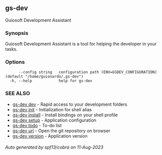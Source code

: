 ## gs-dev

Guiosoft Development Assistant

### Synopsis

Guiosoft Development Assistant is a tool for helping
the developer in your tasks.

### Options

```
      --config string   configuration path (ENV=GSDEV_CONFIGURATION) (default "/home/guionardo/.gs-dev")
  -h, --help            help for gs-dev
```

### SEE ALSO

* [gs-dev dev](gs-dev_dev.md)	 - Rapid access to your development folders
* [gs-dev init](gs-dev_init.md)	 - Initialization for shell alias
* [gs-dev install](gs-dev_install.md)	 - Install bindings on your shell profile
* [gs-dev setup](gs-dev_setup.md)	 - Application configuration
* [gs-dev todo](gs-dev_todo.md)	 - To-do list
* [gs-dev url](gs-dev_url.md)	 - Open the git repository on browser
* [gs-dev version](gs-dev_version.md)	 - Application version

###### Auto generated by spf13/cobra on 11-Aug-2023

